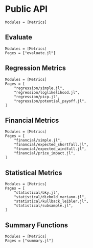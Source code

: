 # Public API

```@index
Modules = [Metrics]
```

## Evaluate

```@autodocs
Modules = [Metrics]
Pages = ["evaluate.jl"]
```

## Regression Metrics

```@autodocs
Modules = [Metrics]
Pages = [
    "regression/simple.jl",
    "regression/loglikelihood.jl",
    "regression/picp.jl",
    "regression/potential_payoff.jl",
]
```

## Financial Metrics

```@autodocs
Modules = [Metrics]
Pages = [
    "financial/simple.jl",
    "financial/expected_shortfall.jl",
    "financial/expected_windfall.jl",
    "financial/price_impact.jl",
]
```

## Statistical Metrics

```@autodocs
Modules = [Metrics]
Pages = [
    "statistical/bky.jl",
    "statistical/diebold_mariano.jl",
    "statistical/kullback_leibler.jl",
    "statistical/subsample.jl",
]
```

## Summary Functions

```@autodocs
Modules = [Metrics]
Pages = ["summary.jl"]
```